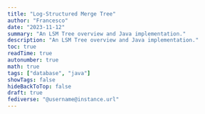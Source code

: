 ```yaml
---
title: "Log-Structured Merge Tree"
author: "Francesco"
date: "2023-11-12"
summary: "An LSM Tree overview and Java implementation."
description: "An LSM Tree overview and Java implementation."
toc: true
readTime: true
autonumber: true
math: true
tags: ["database", "java"]
showTags: false
hideBackToTop: false
draft: true
fediverse: "@username@instance.url"
---
```


